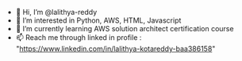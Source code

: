 - 👋 Hi, I’m @lalithya-reddy
- 👀 I’m interested in Python, AWS, HTML, Javascript
- 🌱 I’m currently learning AWS solution architect certification course
- 📫 Reach me through linked in profile : "https://www.linkedin.com/in/lalithya-kotareddy-baa386158"

<!---
lalithya-reddy/lalithya-reddy is a ✨ special ✨ repository because its `README.md` (this file) appears on your GitHub profile.
You can click the Preview link to take a look at your changes.
--->
